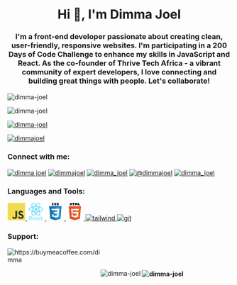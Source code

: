 <h1 align="center">Hi 👋, I'm Dimma Joel</h1>
<h3 align="center">I'm a front-end developer passionate about creating clean, user-friendly, responsive websites. I'm participating in a 200 Days of Code Challenge to enhance my skills in JavaScript and React. As the co-founder of Thrive Tech Africa - a vibrant community of expert developers, I love connecting and building great things with people. Let's collaborate!</h3>

<p><img align="center" src="https://github-readme-streak-stats.herokuapp.com/?user=dimma-joel&" alt="dimma-joel" /></p>

<p align="left"> <img src="https://komarev.com/ghpvc/?username=dimma-joel&label=Profile%20views&color=0e75b6&style=flat" alt="dimma-joel" /> </p>


<p align="left"> <a href="https://github.com/ryo-ma/github-profile-trophy"><img src="https://github-profile-trophy.vercel.app/?username=dimma-joel" alt="dimma-joel" /></a> </p>

<p align="left"> <a href="https://twitter.com/dimmajoel" target="blank"><img src="https://img.shields.io/twitter/follow/dimmajoel?logo=twitter&style=for-the-badge" alt="dimmajoel" /></a> </p>


<!-- BLOG-POST-LIST:START -->
<!-- BLOG-POST-LIST:END -->

<h3 align="left">Connect with me:</h3>
<p align="left">

<a href="https://linkedin.com/in/dimma joel" target="blank"><img align="center" src="https://raw.githubusercontent.com/rahuldkjain/github-profile-readme-generator/master/src/images/icons/Social/linked-in-alt.svg" alt="dimma joel" height="30" width="40" /></a>
<a href="https://twitter.com/dimmajoel" target="blank"><img align="center" src="https://raw.githubusercontent.com/rahuldkjain/github-profile-readme-generator/master/src/images/icons/Social/twitter.svg" alt="dimmajoel" height="30" width="40" /></a>
<a href="https://instagram.com/dimma_joel" target="blank"><img align="center" src="https://raw.githubusercontent.com/rahuldkjain/github-profile-readme-generator/master/src/images/icons/Social/instagram.svg" alt="dimma_joel" height="30" width="40" /></a>
<a href="https://medium.com/@dimmajoel" target="blank"><img align="center" src="https://raw.githubusercontent.com/rahuldkjain/github-profile-readme-generator/master/src/images/icons/Social/medium.svg" alt="@dimmajoel" height="30" width="40" /></a>
<a href="https://dev.to/dimma_joel" target="blank"><img align="center" src="https://raw.githubusercontent.com/rahuldkjain/github-profile-readme-generator/master/src/images/icons/Social/devto.svg" alt="dimma_joel" height="30" width="40" /></a>
</p>

<h3 align="left">Languages and Tools:</h3>

<p align="left"> <a href="https://developer.mozilla.org/en-US/docs/Web/JavaScript" target="_blank" rel="noreferrer"> <img src="https://raw.githubusercontent.com/devicons/devicon/master/icons/javascript/javascript-original.svg" alt="javascript" width="40" height="40"/> </a> 
<a href="https://reactjs.org/" target="_blank" rel="noreferrer"> <img src="https://raw.githubusercontent.com/devicons/devicon/master/icons/react/react-original-wordmark.svg" alt="react" width="40" height="40"/> </a> <a href="https://www.w3schools.com/css/" target="_blank" rel="noreferrer"> <img src="https://raw.githubusercontent.com/devicons/devicon/master/icons/css3/css3-original-wordmark.svg" alt="css3" width="40" height="40"/> </a> <a href="https://www.w3.org/html/" target="_blank" rel="noreferrer"> <img src="https://raw.githubusercontent.com/devicons/devicon/master/icons/html5/html5-original-wordmark.svg" alt="html5" width="40" height="40"/> </a> <a href="https://tailwindcss.com/" target="_blank" rel="noreferrer"> <img src="https://www.vectorlogo.zone/logos/tailwindcss/tailwindcss-icon.svg" alt="tailwind" width="40" height="40"/> </a> <a href="https://git-scm.com/" target="_blank" rel="noreferrer"> <img src="https://www.vectorlogo.zone/logos/git-scm/git-scm-icon.svg" alt="git" width="40" height="40"/> </a> </p> 
<h3 align="left">Support:</h3>
<p><a href="https://www.buymeacoffee.com/https://buymeacoffee.com/dimma"> <img align="left" src="https://cdn.buymeacoffee.com/buttons/v2/default-yellow.png" height="50" width="210" alt="https://buymeacoffee.com/dimma" /></a></p><br><br>



<p><img align="left" src="https://github-readme-stats.vercel.app/api/top-langs?username=dimma-joel&show_icons=true&locale=en&layout=compact" alt="dimma-joel" /></p>
<b>

<p>&nbsp;<img align="center" src="https://github-readme-stats.vercel.app/api?username=dimma-joel&show_icons=true&locale=en" alt="dimma-joel" /></p>




<!--
**Dimma-Joel/Dimma-Joel** is a ✨ _special_ ✨ repository because its `README.md` (this file) appears on your GitHub profile.

Here are some ideas to get you started:

- 🔭 I’m currently working on ...
- 🌱 I’m currently learning ...
- 👯 I’m looking to collaborate on ...
- 🤔 I’m looking for help with ...
- 💬 Ask me about ...
- 📫 How to reach me: ...
- 😄 Pronouns: ...
- ⚡ Fun fact: ...
-->
